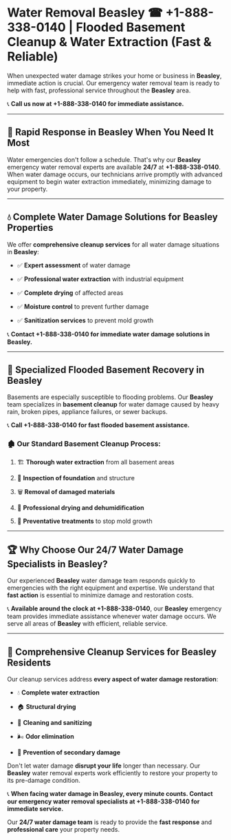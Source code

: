 # Water Removal Beasley ☎ +1-888-338-0140 | Flooded Basement Cleanup & Water Extraction (Fast & Reliable)

When unexpected water damage strikes your home or business in **Beasley**, immediate action is crucial. Our emergency water removal team is ready to help with fast, professional service throughout the **Beasley** area. 

📞 **Call us now at +1-888-338-0140 for immediate assistance.**
---
## 🚀 Rapid Response in Beasley When You Need It Most
Water emergencies don't follow a schedule. That's why our **Beasley** emergency water removal experts are available **24/7** at **+1-888-338-0140**. When water damage occurs, our technicians arrive promptly with advanced equipment to begin water extraction immediately, minimizing damage to your property.
---
## 💧 Complete Water Damage Solutions for Beasley Properties
We offer **comprehensive cleanup services** for all water damage situations in **Beasley**:
- ✅ **Expert assessment** of water damage  
- ✅ **Professional water extraction** with industrial equipment  
- ✅ **Complete drying** of affected areas  
- ✅ **Moisture control** to prevent further damage  
- ✅ **Sanitization services** to prevent mold growth  
📞 **Contact +1-888-338-0140 for immediate water damage solutions in Beasley.**
---
## 🌊 Specialized Flooded Basement Recovery in Beasley
Basements are especially susceptible to flooding problems. Our **Beasley** team specializes in **basement cleanup** for water damage caused by heavy rain, broken pipes, appliance failures, or sewer backups. 
📞 **Call +1-888-338-0140 for fast flooded basement assistance.**
### 🏚️ Our Standard Basement Cleanup Process:
1. 🏗️ **Thorough water extraction** from all basement areas  
2. 🔎 **Inspection of foundation** and structure  
3. 🗑️ **Removal of damaged materials**  
4. 💨 **Professional drying and dehumidification**  
5. 🚫 **Preventative treatments** to stop mold growth  
---
## 🏆 Why Choose Our 24/7 Water Damage Specialists in Beasley?
Our experienced **Beasley** water damage team responds quickly to emergencies with the right equipment and expertise. We understand that **fast action** is essential to minimize damage and restoration costs.
📞 **Available around the clock at +1-888-338-0140**, our **Beasley** emergency team provides immediate assistance whenever water damage occurs. We serve all areas of **Beasley** with efficient, reliable service.
---
## 🧹 Comprehensive Cleanup Services for Beasley Residents
Our cleanup services address **every aspect of water damage restoration**:
- 💧 **Complete water extraction**  
- 🏠 **Structural drying**  
- 🧼 **Cleaning and sanitizing**  
- 🌬️ **Odor elimination**  
- 🚫 **Prevention of secondary damage**  
Don't let water damage **disrupt your life** longer than necessary. Our **Beasley** water removal experts work efficiently to restore your property to its pre-damage condition.
📞 **When facing water damage in Beasley, every minute counts. Contact our emergency water removal specialists at +1-888-338-0140 for immediate service.**
Our **24/7 water damage team** is ready to provide the **fast response** and **professional care** your property needs.

